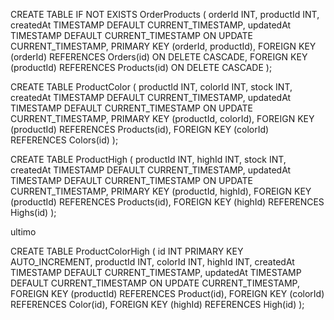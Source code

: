 CREATE TABLE IF NOT EXISTS OrderProducts (
    orderId INT,
    productId INT,
    createdAt TIMESTAMP DEFAULT CURRENT_TIMESTAMP,
    updatedAt TIMESTAMP DEFAULT CURRENT_TIMESTAMP ON UPDATE CURRENT_TIMESTAMP,
    PRIMARY KEY (orderId, productId),
    FOREIGN KEY (orderId) REFERENCES Orders(id) ON DELETE CASCADE,
    FOREIGN KEY (productId) REFERENCES Products(id) ON DELETE CASCADE
  );

CREATE TABLE ProductColor (
  productId INT,
  colorId INT,
  stock INT,
  createdAt TIMESTAMP DEFAULT CURRENT_TIMESTAMP,
  updatedAt TIMESTAMP DEFAULT CURRENT_TIMESTAMP ON UPDATE CURRENT_TIMESTAMP,
  PRIMARY KEY (productId, colorId),
  FOREIGN KEY (productId) REFERENCES Products(id),
  FOREIGN KEY (colorId) REFERENCES Colors(id)
);


CREATE TABLE ProductHigh (
  productId INT,
  highId INT,
  stock INT,
  createdAt TIMESTAMP DEFAULT CURRENT_TIMESTAMP,
  updatedAt TIMESTAMP DEFAULT CURRENT_TIMESTAMP ON UPDATE CURRENT_TIMESTAMP,
  PRIMARY KEY (productId, highId),
  FOREIGN KEY (productId) REFERENCES Products(id),
  FOREIGN KEY (highId) REFERENCES Highs(id)
);



ultimo 


CREATE TABLE ProductColorHigh (
  id INT PRIMARY KEY AUTO_INCREMENT,
  productId INT,
  colorId INT,
  highId INT,
  createdAt TIMESTAMP DEFAULT CURRENT_TIMESTAMP,
  updatedAt TIMESTAMP DEFAULT CURRENT_TIMESTAMP ON UPDATE CURRENT_TIMESTAMP,
  FOREIGN KEY (productId) REFERENCES Product(id),
  FOREIGN KEY (colorId) REFERENCES Color(id),
  FOREIGN KEY (highId) REFERENCES High(id)
);

